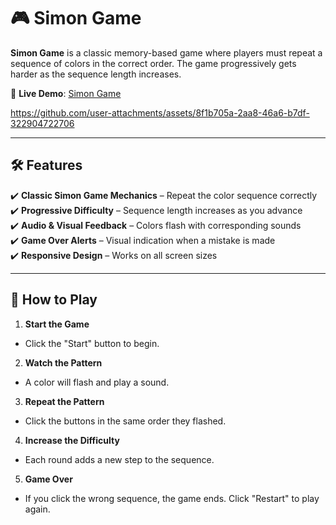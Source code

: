 # 🎮 Simon Game


**Simon Game** is a classic memory-based game where players must repeat a sequence of colors in the correct order. The game progressively gets harder as the sequence length increases.


🔗 **Live Demo**: [Simon Game](https://suhelkh0.github.io/SimonGame/
)


https://github.com/user-attachments/assets/8f1b705a-2aa8-46a6-b7df-322904722706

---

## 🛠 **Features**
✔️ **Classic Simon Game Mechanics** – Repeat the color sequence correctly  
✔️ **Progressive Difficulty** – Sequence length increases as you advance  
✔️ **Audio & Visual Feedback** – Colors flash with corresponding sounds  
✔️ **Game Over Alerts** – Visual indication when a mistake is made  
✔️ **Responsive Design** – Works on all screen sizes  

---

## 🚀 **How to Play**
1. **Start the Game**  
- Click the "Start" button to begin.
   
2. **Watch the Pattern**  
- A color will flash and play a sound.

3. **Repeat the Pattern**  
- Click the buttons in the same order they flashed.

4. **Increase the Difficulty**  
- Each round adds a new step to the sequence.

5. **Game Over**  
- If you click the wrong sequence, the game ends. Click "Restart" to play again.
